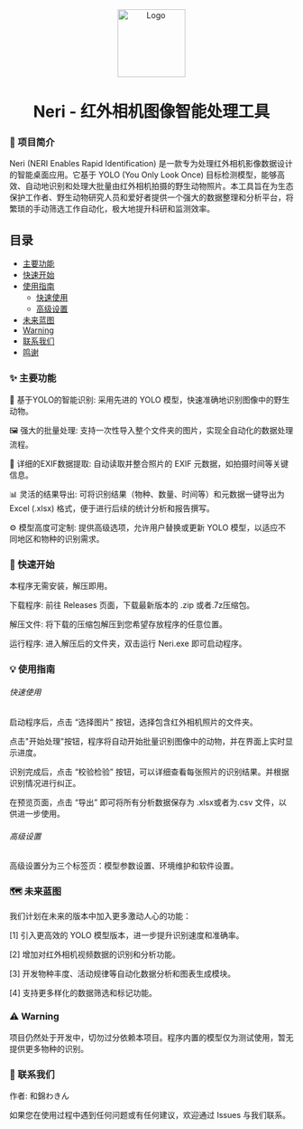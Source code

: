 <div align="center">
<img src="res/logo.png" alt="Logo" width="120" height="120">
<h1 align="center">Neri - 红外相机图像智能处理工具</h1>
</div>

<div align="center">

</div>

### 📖 项目简介
  Neri (NERI Enables Rapid Identification) 是一款专为处理红外相机影像数据设计的智能桌面应用。它基于 YOLO (You Only Look Once) 目标检测模型，能够高效、自动地识别和处理大批量由红外相机拍摄的野生动物照片。本工具旨在为生态保护工作者、野生动物研究人员和爱好者提供一个强大的数据整理和分析平台，将繁琐的手动筛选工作自动化，极大地提升科研和监测效率。

## 目录

- [主要功能](#-主要功能)
- [快速开始](#-快速开始)
- [使用指南](#-使用指南)
  - [快速使用](#快速使用)
  - [高级设置](#高级设置)
- [未来蓝图](#%EF%B8%8F-未来蓝图)
- [Warning](#%EF%B8%8F-warning)
- [联系我们](#-联系我们)
- [鸣谢](#鸣谢)

### ✨ 主要功能

  🎯 基于YOLO的智能识别: 采用先进的 YOLO 模型，快速准确地识别图像中的野生动物。

  🖼️ 强大的批量处理: 支持一次性导入整个文件夹的图片，实现全自动化的数据处理流程。

  📄 详细的EXIF数据提取: 自动读取并整合照片的 EXIF 元数据，如拍摄时间等关键信息。

  📊 灵活的结果导出: 可将识别结果（物种、数量、时间等）和元数据一键导出为 Excel (.xlsx) 格式，便于进行后续的统计分析和报告撰写。

  ⚙️ 模型高度可定制: 提供高级选项，允许用户替换或更新 YOLO 模型，以适应不同地区和物种的识别需求。


### 🚀 快速开始

  本程序无需安装，解压即用。

  下载程序: 前往 Releases 页面，下载最新版本的 .zip 或者.7z压缩包。

  解压文件: 将下载的压缩包解压到您希望存放程序的任意位置。

  运行程序: 进入解压后的文件夹，双击运行 Neri.exe 即可启动程序。

### 💡 使用指南

  ###### 快速使用
  启动程序后，点击 “选择图片” 按钮，选择包含红外相机照片的文件夹。

  点击"开始处理"按钮，程序将自动开始批量识别图像中的动物，并在界面上实时显示进度。

  识别完成后，点击 “校验检验” 按钮，可以详细查看每张照片的识别结果。并根据识别情况进行纠正。
  
  在预览页面，点击 “导出” 即可将所有分析数据保存为 .xlsx或者为.csv 文件，以供进一步使用。

  ###### 高级设置

  高级设置分为三个标签页：模型参数设置、环境维护和软件设置。

### 🗺️ 未来蓝图

  我们计划在未来的版本中加入更多激动人心的功能：

  [1] 引入更高效的 YOLO 模型版本，进一步提升识别速度和准确率。

  [2] 增加对红外相机视频数据的识别和分析功能。

  [3] 开发物种丰度、活动规律等自动化数据分析和图表生成模块。

  [4] 支持更多样化的数据筛选和标记功能。

### ⚠️ Warning

  项目仍然处于开发中，切勿过分依赖本项目。程序内置的模型仅为测试使用，暂无提供更多物种的识别。




### 📧 联系我们

  作者: 和錦わきん

  如果您在使用过程中遇到任何问题或有任何建议，欢迎通过 Issues 与我们联系。

